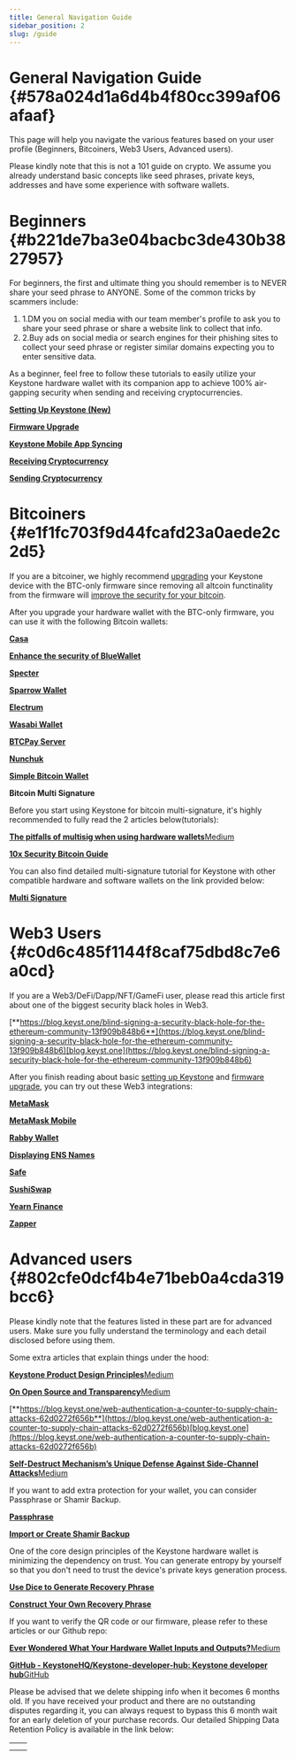 ```yaml
---
title: General Navigation Guide
sidebar_position: 2
slug: /guide
---
```




# **General Navigation Guide** {#578a024d1a6d4b4f80cc399af06afaaf}


This page will help you navigate the various features based on your user profile (Beginners, Bitcoiners, Web3 Users, Advanced users).


Please kindly note that this is not a 101 guide on crypto. We assume you already understand basic concepts like seed phrases, private keys, addresses and have some experience with software wallets.


# **Beginners** {#b221de7ba3e04bacbc3de430b3827957}


For beginners, the first and ultimate thing you should remember is to NEVER share your seed phrase to ANYONE. Some of the common tricks by scammers include:


1. 1.DM you on social media with our team member's profile to ask you to share your seed phrase or share a  website link to collect that info.
2. 2.Buy ads on social media or search engines for their phishing sites to collect your seed phrase or register similar domains expecting you to enter sensitive data.


As a beginner, feel free to follow these tutorials to easily utilize your Keystone hardware wallet with its companion app to achieve 100% air-gapping security when sending and receiving cryptocurrencies.


[**Setting Up Keystone (New)**](https://support.keyst.one/getting-started/setting-up-keystone-new)


[**Firmware Upgrade**](https://support.keyst.one/getting-started/firmware-upgrading)


[**Keystone Mobile App Syncing**](https://support.keyst.one/getting-started/syncing-with-the-keystone-vault-mobile-app)


[**Receiving Cryptocurrency**](https://support.keyst.one/getting-started/receiving-cryptocurrency)


[**Sending Cryptocurrency**](https://support.keyst.one/getting-started/sending-cryptocurrency)


# **Bitcoiners** {#e1f1fc703f9d44fcafd23a0aede2c2d5}


If you are a bitcoiner, we highly recommend [upgrading](https://support.keyst.one/getting-started/firmware-upgrading) your Keystone device with the BTC-only firmware since removing all altcoin functinality from the firmware will [improve the security for your bitcoin](https://twitter.com/the_charlatan_/status/1331248010672693251).


After you upgrade your hardware wallet with the BTC-only firmware, you can use it with the following Bitcoin wallets:


[**Casa**](https://support.keyst.one/3rd-party-wallets/bitcoin-wallets/casa)


[**Enhance the security of BlueWallet**](https://support.keyst.one/3rd-party-wallets/bitcoin-wallets/bluewallet)


[**Specter**](https://support.keyst.one/3rd-party-wallets/bitcoin-wallets/specter)


[**Sparrow Wallet**](https://support.keyst.one/3rd-party-wallets/bitcoin-wallets/sparrow)


[**Electrum**](https://support.keyst.one/3rd-party-wallets/bitcoin-wallets/electrum)


[**Wasabi Wallet**](https://support.keyst.one/3rd-party-wallets/bitcoin-wallets/wasabi)


[**BTCPay Server**](https://support.keyst.one/3rd-party-wallets/bitcoin-wallets/btcpayserver)


[**Nunchuk**](https://support.keyst.one/3rd-party-wallets/bitcoin-wallets/nunchuk)


[**Simple Bitcoin Wallet**](https://support.keyst.one/3rd-party-wallets/bitcoin-wallets/simple-bitcoin-wallet)


**Bitcoin Multi Signature**


Before you start using Keystone for bitcoin multi-signature, it's highly recommended to fully read the 2 articles below(tutorials):


[**The pitfalls of multisig when using hardware wallets**](https://medium.com/shiftcrypto/the-pitfalls-of-multisig-when-using-hardware-wallets-9b0e98e4c19c)[Medium](https://medium.com/shiftcrypto/the-pitfalls-of-multisig-when-using-hardware-wallets-9b0e98e4c19c)


[**10x Security Bitcoin Guide**](https://btcguide.github.io/)


You can also find detailed multi-signature tutorial for Keystone with other compatible hardware and software wallets on the link provided below:


[**Multi Signature**](https://support.keyst.one/advanced-features/multi-signature)


# **Web3 Users** {#c0d6c485f1144f8caf75dbd8c7e6a0cd}


If you are a Web3/DeFi/Dapp/NFT/GameFi user, please read this article first about one of the biggest security black holes in Web3.


[**https://blog.keyst.one/blind-signing-a-security-black-hole-for-the-ethereum-community-13f909b848b6**](https://blog.keyst.one/blind-signing-a-security-black-hole-for-the-ethereum-community-13f909b848b6)[blog.keyst.one](https://blog.keyst.one/blind-signing-a-security-black-hole-for-the-ethereum-community-13f909b848b6)


After you finish reading about basic [setting up Keystone](https://support.keyst.one/getting-started/setting-up-keystone-in-5-steps) and [firmware upgrade](https://support.keyst.one/getting-started/firmware-upgrading), you can try out these Web3 integrations:


[**MetaMask**](https://support.keyst.one/3rd-party-wallets/eth-and-web3-wallets-keystone/bind-metamask-with-keystone)


[**MetaMask Mobile**](https://support.keyst.one/3rd-party-wallets/eth-and-web3-wallets-keystone/metamask-mobile)


[**Rabby Wallet**](https://support.keyst.one/3rd-party-wallets/eth-and-web3-wallets-keystone/rabby-wallet)


[**Displaying ENS Names**](https://support.keyst.one/advanced-features/displaying-ens-names)


[**Safe**](https://support.keyst.one/3rd-party-wallets/defi-dapp-with-keystone/gnosis-safe)


[**SushiSwap**](https://support.keyst.one/3rd-party-wallets/defi-dapp-with-keystone/how-to-use-sushiswap-defi-with-keystone)


[**Yearn Finance**](https://support.keyst.one/3rd-party-wallets/defi-dapp-with-keystone/yearn-finance)


[**Zapper**](https://support.keyst.one/3rd-party-wallets/defi-dapp-with-keystone/zapper)


# **Advanced users** {#802cfe0dcf4b4e71beb0a4cda319bcc6}


Please kindly note that the features listed in these part are for advanced users. Make sure you fully understand the terminology and each detail disclosed before using them.


Some extra articles that explain things under the hood:


[**Keystone Product Design Principles**](https://blog.keyst.one/keystone-product-design-principles-cd833bc11125)[Medium](https://blog.keyst.one/keystone-product-design-principles-cd833bc11125)


[**On Open Source and Transparency**](https://blog.keyst.one/on-open-source-and-transparency-ba37fa1c1e8c)[Medium](https://blog.keyst.one/on-open-source-and-transparency-ba37fa1c1e8c)


[**https://blog.keyst.one/web-authentication-a-counter-to-supply-chain-attacks-62d0272f656b**](https://blog.keyst.one/web-authentication-a-counter-to-supply-chain-attacks-62d0272f656b)[blog.keyst.one](https://blog.keyst.one/web-authentication-a-counter-to-supply-chain-attacks-62d0272f656b)


[**Self-Destruct Mechanism’s Unique Defense Against Side-Channel Attacks**](https://blog.keyst.one/self-destruct-mechanisms-unique-defense-against-side-channel-attacks-4cfea3d4eff1)[Medium](https://blog.keyst.one/self-destruct-mechanisms-unique-defense-against-side-channel-attacks-4cfea3d4eff1)


If you want to add extra protection for your wallet, you can consider Passphrase or Shamir Backup.


[**Passphrase**](https://support.keyst.one/advanced-features/passphrase)


[**Import or Create Shamir Backup**](https://support.keyst.one/advanced-features/recovery-phrase/import-or-create-shamir-backup)


One of the core design principles of the Keystone hardware wallet is minimizing the dependency on trust. You can generate entropy by yourself so that you don't need to trust the device's private keys generation process.


[**Use Dice to Generate Recovery Phrase**](https://support.keyst.one/advanced-features/recovery-phrase/use-dice-to-generate-recovery-phrase)


[**Construct Your Own Recovery Phrase**](https://support.keyst.one/advanced-features/recovery-phrase/construct-own-recovery-phrase)


If you want to verify the QR code or our firmware, please refer to these articles or our Github repo:


[**Ever Wondered What Your Hardware Wallet Inputs and Outputs?**](https://blog.keyst.one/ever-wondered-what-your-hardware-wallet-inputs-and-outputs-9b33b4cedafd)[Medium](https://blog.keyst.one/ever-wondered-what-your-hardware-wallet-inputs-and-outputs-9b33b4cedafd)


[**GitHub - KeystoneHQ/Keystone-developer-hub: Keystone developer hub**](https://github.com/KeystoneHQ/Keystone-developer-hub)[GitHub](https://github.com/KeystoneHQ/Keystone-developer-hub)


Please be advised that we delete shipping info when it becomes 6 months old. If you have received your product and there are no outstanding disputes regarding it, you can always request to bypass this 6 month wait for an early deletion of your purchase records. Our detailed Shipping Data Retention Policy is available in the link below:


|   |   |
| - | - |
|   |   |
|   |   |

